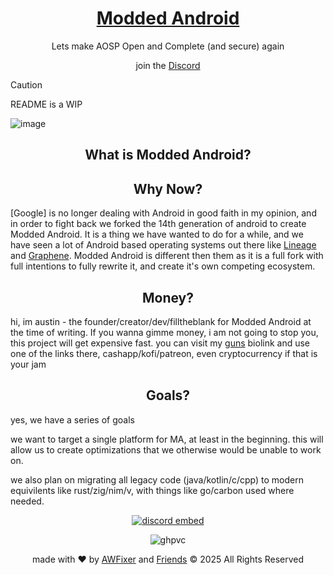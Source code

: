 <!-- links for markdown -->

[Discord]: https://inv.wtf/moddedandroid
[AWFixer]: https://theautist.me
[Friends]: https://awfixer.com
[Site]: https://modded-android.dev
[guns]: https://guns.lol/fixer
[Lineage]: https://lineageos.org
[Graphene]: https://grapheneos.org

<!-- hero section -->

<h1 align="center"><a href="https://modded-android.dev"> Modded Android </a></h1>

<p align="center"> Lets make AOSP Open and Complete (and secure) again </p>

<p align="center"> join the <a href="https://inv.wtf/moddedandroid"> Discord </a></p>

> [!CAUTION]
> README is a WIP

![image](https://joyofandroid.com/wp-content/uploads/2022/12/add-Picture-Widgets-On-Android-Home-Screen.jpg)

<!-- info section -->

<h2 align="center"> What is Modded Android? </h2>



<h2 align="center"> Why Now? </h2>

[Google] is no longer dealing with Android in good faith in my opinion, and in order to fight back we forked the 14th generation of android to create Modded Android. It is a thing we have wanted to do for a while, and we have seen a lot of Android based operating systems out there like [Lineage] and [Graphene]. Modded Android is different then them as it is a full fork with full intentions to fully rewrite it, and create it's own competing ecosystem.

<h2 align="center"> Money? </h2>

hi, im austin - the founder/creator/dev/filltheblank for Modded Android at the time of writing. If you wanna gimme money, i am not going to stop you, this project will get expensive fast. you can visit my [guns] biolink and use one of the links there, cashapp/kofi/patreon, even cryptocurrency if that is your jam

<h2 align="center"> Goals? </h2>

yes, we have a series of goals

we want to target a single platform for MA, at least in the beginning. this will allow us to create optimizations that we otherwise would be unable to work on.

we also plan on migrating all legacy code (java/kotlin/c/cpp) to modern equivilents like rust/zig/nim/v, with things like go/carbon used where needed.


<!-- we are watching you -->

<div align="center">

[![discord embed](https://inv.wtf/widget/moddedandroid)](https://inv.wtf/moddedandroid)

![ghpvc](https://komarev.com/ghpvc/?username=modded-android)

made with ❤️ by [AWFixer] and [Friends] ©️ 2025 All Rights Reserved

</div>
